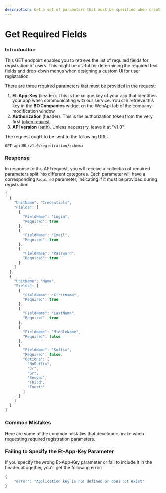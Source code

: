 ```yaml
---
description: Get a set of parameters that must be specified when creating users
---
```


# Get Required Fields

### Introduction

This GET endpoint enables you to retrieve the list of required fields for registration of users. This might be useful for determining the required text fields and drop-down menus when designing a custom UI for user registration.

There are three required parameters that must be provided in the request:

1. **Et-App-Key** \(header\). This is the unique key of your app that identifies your app when communicating with our service. You can retrieve this key in the **BO Companies** widget on the WebApi tab of the company modification window.
2. **Authorization** \(header\). This is the authorization token from the very first [token request](../authentication/).
3. **API version** \(path\). Unless necessary, leave it at "v1.0".

The request ought to be sent to the following URL:

```text
GET apiURL/v1.0/registration/schema
```

### Response

In response to this API request, you will receive a collection of required parameters split into different categories. Each parameter will have a corresponding `Required` parameter, indicating if it must be provided during registration. 

```javascript
[
  {
    "UnitName": "Credentials",
    "Fields": [
      {
        "FieldName": "Login",
        "Required": true
      },
      {
        "FieldName": "Email",
        "Required": true
      },
      {
        "FieldName": "Password",
        "Required": true
      }
    ]
  },
  {
    "UnitName": "Name",
    "Fields": [
      {
        "FieldName": "FirstName",
        "Required": true
      },
      {
        "FieldName": "LastName",
        "Required": true
      },
      {
        "FieldName": "MiddleName",
        "Required": false
      },
      {
        "FieldName": "Suffix",
        "Required": false,
        "Options": [
          "NoSuffix",
          "Jr",
          "Sr",
          "Second",
          "Third",
          "Fourth"
        ]
      }
    ]
  }
]
```

### Common Mistakes

Here are some of the common mistakes that developers make when requesting required registration parameters.

### Failing to Specify the Et-App-Key Parameter

If you specify the wrong Et-App-Key parameter or fail to include it in the header altogether, you'll get the following error:

```javascript
{
    "error": "Application key is not defined or does not exist"
}
```

